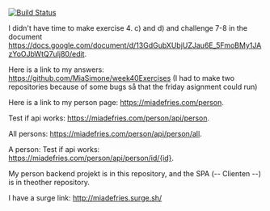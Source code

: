 [![Build Status](https://travis-ci.com/MiaSimone/week40Person.svg?branch=master)](https://travis-ci.com/MiaSimone/week40Person)

I didn't have time to make exercise 4. c) and d) and challenge 7-8 in the document https://docs.google.com/document/d/13GdGubXUbjUZJau6E_5FmoBMy1JAzYoOJbWtQ7ulj80/edit.

Here is a link to my answers: https://github.com/MiaSimone/week40Exercises
(I had to make two repositories because of some bugs så that the friday asignment could run)


Here is a link to my person page: https://miadefries.com/person.

Test if api works: https://miadefries.com/person/api/person.

All persons: https://miadefries.com/person/api/person/all.

A person: Test if api works: https://miadefries.com/person/api/person/id/{id}.



My person backend projekt is in this repository, and the SPA (-- Clienten --) is in theother repository.

I have a surge link: http://miadefries.surge.sh/
